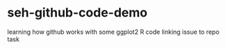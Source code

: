 seh-github-code-demo
================
learning how github works with some ggplot2 R code
linking issue to repo task
